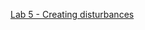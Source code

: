 [Lab 5 - Creating disturbances](https://canvas.sussex.ac.uk/courses/31028/pages/lab-5-creating-disturbances)
